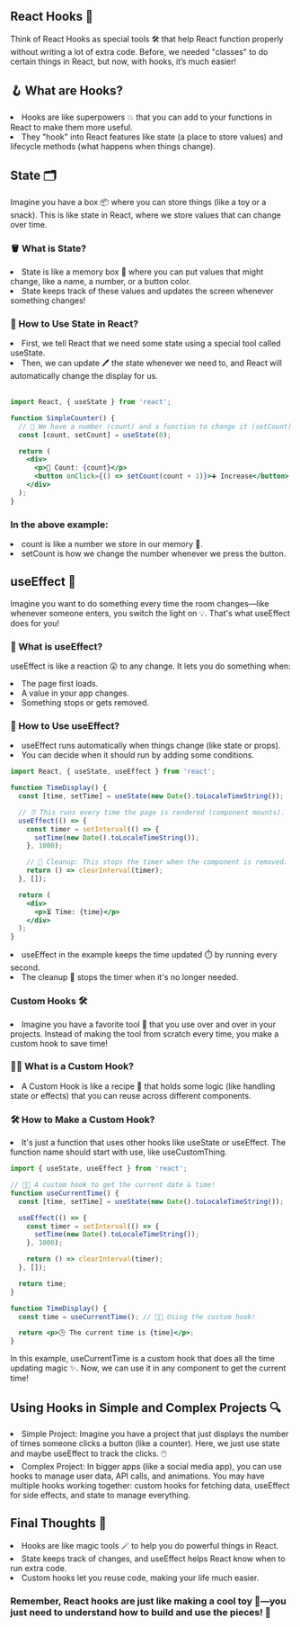 
## React Hooks 🎣

Think of React Hooks as special tools 🛠️ that help React function properly without writing a lot of extra code. Before, we needed "classes" to do certain things in React, but now, with hooks, it’s much easier!

## 🪝 What are Hooks?

<li>Hooks are like superpowers 💥 that you can add to your functions in React to make them more useful.</li>

<li>They "hook" into React features like state (a place to store values) and lifecycle methods (what happens when things change).
</li>

## State 🗂️

Imagine you have a box 📦 where you can store things (like a toy or a snack). This is like state in React, where we store values that can change over time.

### 🪣 What is State?
<li>State is like a memory box 🧠 where you can put values that might change, like a name, a number, or a button color.</li>

<li>State keeps track of these values and updates the screen whenever something changes!</li>

### 🧸 How to Use State in React?

<li>
  First, we tell React that we need some state using a special tool called useState.
</li>
<li>
  Then, we can update 🖊️ the state whenever we need to, and React will automatically change the display for us.
</li>
<br/>

```jsx
import React, { useState } from 'react';

function SimpleCounter() {
  // 🎲 We have a number (count) and a function to change it (setCount)
  const [count, setCount] = useState(0); 

  return (
    <div>
      <p>🚀 Count: {count}</p>
      <button onClick={() => setCount(count + 1)}>➕ Increase</button>
    </div>
  );
}

```
### In the above example:
<li> count is like a number we store in our memory 🧠.</li>
<li>setCount is how we change the number whenever we press the button.</li>


## useEffect 🔄

Imagine you want to do something every time the room changes—like whenever someone enters, you switch the light on 💡. That's what useEffect does for you!

### 🔔 What is useEffect?

useEffect is like a reaction 😲 to any change. It lets you do something when:
<li>The page first loads.</li>
<li>A value in your app changes.</li>
<li>Something stops or gets removed.</li>


### 🔄 How to Use useEffect?

<li>useEffect runs automatically when things change (like state or props).</li>
<li>You can decide when it should run by adding some conditions.</li>

```jsx
import React, { useState, useEffect } from 'react';

function TimeDisplay() {
  const [time, setTime] = useState(new Date().toLocaleTimeString());

  // ⏰ This runs every time the page is rendered (component mounts).
  useEffect(() => {
    const timer = setInterval(() => {
      setTime(new Date().toLocaleTimeString());
    }, 1000);

    // 🚪 Cleanup: This stops the timer when the component is removed.
    return () => clearInterval(timer);
  }, []);

  return (
    <div>
      <p>⏳ Time: {time}</p>
    </div>
  );
}

```
<li>useEffect in the example keeps the time updated ⏱️ by running every second.</li>
<li>The cleanup 🧹 stops the timer when it's no longer needed.</li>

### Custom Hooks 🛠️

<li>Imagine you have a favorite tool 🔧 that you use over and over in your projects. Instead of making the tool from scratch every time, you make a custom hook to save time!</li>

### 🧑‍🍳 What is a Custom Hook?

<li>A Custom Hook is like a recipe 🍲 that holds some logic (like handling state or effects)     that you can reuse across different components.</li>

### 🛠️ How to Make a Custom Hook?

<li>It's just a function that uses other hooks like useState or useEffect.
  The function name   should start with use, like useCustomThing.</li>

```jsx
import { useState, useEffect } from 'react';

// 👨‍🍳 A custom hook to get the current date & time!
function useCurrentTime() {
  const [time, setTime] = useState(new Date().toLocaleTimeString());

  useEffect(() => {
    const timer = setInterval(() => {
      setTime(new Date().toLocaleTimeString());
    }, 1000);

    return () => clearInterval(timer);
  }, []);

  return time;
}

function TimeDisplay() {
  const time = useCurrentTime(); // 👨‍💻 Using the custom hook!

  return <p>🕒 The current time is {time}</p>;
}

```

In this example, useCurrentTime is a custom hook that does all the time updating magic ✨. Now, we can use it in any component to get the current time!

## Using Hooks in Simple and Complex Projects 🔍

<li>Simple Project: Imagine you have a project that just displays the number of times someone clicks a button (like a counter). Here, we just use state and maybe useEffect to track the clicks. 🖱️</li>

<li>Complex Project: In bigger apps (like a social media app), you can use hooks to manage user data, API calls, and animations. You may have multiple hooks working together: custom hooks for fetching data, useEffect for side effects, and state to manage everything.</li>

## Final Thoughts 🧠

<li>Hooks are like magic tools 🪄 to help you do powerful things in React.</li>
<li>State keeps track of changes, and useEffect helps React know when to run extra code.</li>
<li>Custom hooks let you reuse code, making your life much easier.</li>

### Remember, React hooks are just like making a cool toy 🧸—you just need to understand how to build and use the pieces! 🎉
